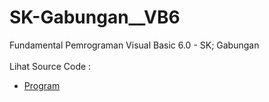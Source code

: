 # SK-Gabungan__VB6
Fundamental Pemrograman Visual Basic 6.0 - SK; Gabungan<br><br>
Lihat Source Code : <br>
- <a href="https://github.com/RizkyKhapidsyah/SK-Gabungan__VB6/tree/main/SK-Gabungan__VB6">Program</a>
